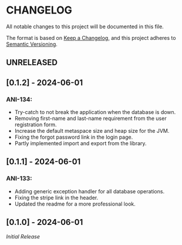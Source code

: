 # CHANGELOG

All notable changes to this project will be documented in this file.

The format is based on [Keep a Changelog](https://keepachangelog.com/en/1.0.0/),
and this project adheres to [Semantic Versioning](https://semver.org/spec/v2.0.0.html).

## UNRELEASED

## [0.1.2] - 2024-06-01
### ANI-134:
* Try-catch to not break the application when the database is down.
* Removing first-name and last-name requirement from the user registration form.
* Increase the default metaspace size and heap size for the JVM.
* Fixing the forgot password link in the login page.
* Partly implemented import and export from the library.

## [0.1.1] - 2024-06-01
### ANI-133:
* Adding generic exception handler for all database operations.
* Fixing the stripe link in the header.
* Updated the readme for a more professional look.

## [0.1.0] - 2024-06-01
*Initial Release*

